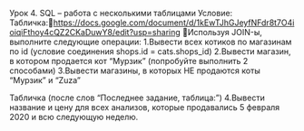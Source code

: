 Урок 4. SQL – работа с несколькими таблицами
Условие:
Табличка:https://docs.google.com/document/d/1kEwTJhGJeyfNFdr8t7O4ioiqiFthoy4cQZ2CKaDuwY8/edit?usp=sharing
Используя JOIN-ы, выполните следующие операции:
1.Вывести всех котиков по магазинам по id (условие соединения shops.id = cats.shops_id)
2.Вывести магазин, в котором продается кот “Мурзик” (попробуйте выполнить 2 способами)
3.Вывести магазины, в которых НЕ продаются коты “Мурзик” и “Zuza”

Табличка (после слов “Последнее задание, таблица:”)
4.Вывести название и цену для всех анализов, которые продавались 5 февраля 2020 и всю следующую неделю.
